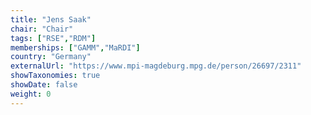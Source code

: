 ```yaml
---
title: "Jens Saak"
chair: "Chair"
tags: ["RSE","RDM"]
memberships: ["GAMM","MaRDI"]
country: "Germany"
externalUrl: "https://www.mpi-magdeburg.mpg.de/person/26697/2311"
showTaxonomies: true
showDate: false
weight: 0
---
```

